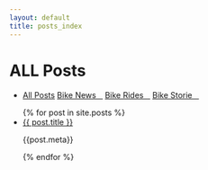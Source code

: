 ```yaml
---
layout: default
title: posts_index
---
```


# ALL Posts

<nav>
<ul>
<li><a href="">All Posts</a>
<a href="">Bike News&nbsp;&nbsp;&nbsp;</a>
<a href="">Bike Rides&nbsp;&nbsp;&nbsp;</a>
<a href="">Bike Storie&nbsp;&nbsp;&nbsp;</a></li>
</ul>
</nav>
<ul>
{% for post in site.posts %}
<li>
<a href="">{{ post.title }}</a>
<p>{{post.meta}}</p>
</li>
{% endfor %}
</ul>

 

